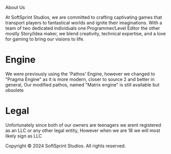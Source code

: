 About Us

At SoftSprint Studios, we are committed to crafting captivating games that transport players to fantastical worlds and ignite their imaginations. With a team of two dedicated individuals one Programmer/Level Editor the other mostly Story/Idea maker, we blend creativity, technical expertise, and a love for gaming to bring our visions to life.

# Engine

We were previously using the 'Pathos' Engine, however we changed to "Pragma Engine" as it is more modern, closer to source 2  and better in general, Our modified pathos, named "Matrix engine" is still available but obsolete

# Legal

Unfortunately since both of our owners are teenagers we arent registered as an LLC or any other legal entity, However when we are 18 we will most likely sign as LLC

Copyright © 2024 SoftSprint Studios. All rights reserved.
